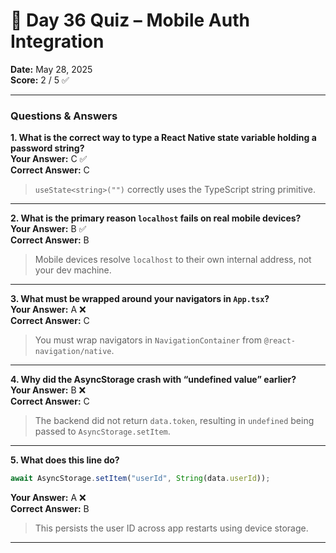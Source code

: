 # 📱 Day 36 Quiz – Mobile Auth Integration

**Date:** May 28, 2025  
**Score:** 2 / 5 ✅

---

### Questions & Answers

**1. What is the correct way to type a React Native state variable holding a password string?**  
**Your Answer:** C ✅  
**Correct Answer:** C  
> `useState<string>("")` correctly uses the TypeScript string primitive.

---

**2. What is the primary reason `localhost` fails on real mobile devices?**  
**Your Answer:** B ✅  
**Correct Answer:** B  
> Mobile devices resolve `localhost` to their own internal address, not your dev machine.

---

**3. What must be wrapped around your navigators in `App.tsx`?**  
**Your Answer:** A ❌  
**Correct Answer:** C  
> You must wrap navigators in `NavigationContainer` from `@react-navigation/native`.

---

**4. Why did the AsyncStorage crash with “undefined value” earlier?**  
**Your Answer:** B ❌  
**Correct Answer:** C  
> The backend did not return `data.token`, resulting in `undefined` being passed to `AsyncStorage.setItem`.

---

**5. What does this line do?**  
```ts
await AsyncStorage.setItem("userId", String(data.userId));
```  
**Your Answer:** A ❌  
**Correct Answer:** B  
> This persists the user ID across app restarts using device storage.

---